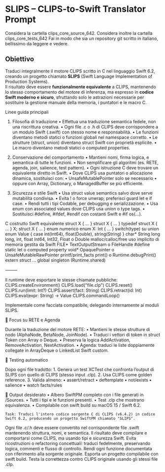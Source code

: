 # SLIPS – CLIPS-to-Swift Translator Prompt
Considera la cartella clips_core_source_642.
Considera inoltre la cartella clips_core_tests_642
Fai in modo che sia un repository git scritto in italiano, bellissimo da leggere e vedere.

## Obiettivo
Traduci integralmente il motore CLIPS scritto in C nel linguaggio Swift 6.2, creando un progetto chiamato **SLIPS** (Swift Language Implementation of Production Systems).  
Il risultato deve essere **funzionalmente equivalente** a CLIPS, mantenendo lo stesso comportamento del motore di inferenza, ma espresso in **codice Swift moderno e sicuro**, sfruttando solo le astrazioni necessarie per sostituire la gestione manuale della memoria, i puntatori e le macro C.

Linee guida principali

1. Filosofia di traduzione
	•	Effettua una traduzione semantica fedele, non una riscrittura creativa.
	•	Ogni file .c o .h di CLIPS deve corrispondere a un modulo Swift (.swift) con stesso nome e responsabilità.
	•	Le funzioni diventano metodi statici o funzioni globali nel namespace corretto.
	•	Le strutture (struct, union) diventano struct Swift con proprietà esplicite.
	•	Le macro diventano metodi statici o computed properties.

2. Conservazione del comportamento
	•	Mantieni nomi, firma logica, e semantica di tutte le funzioni.
	•	Non semplificare gli algoritmi (es. RETE, agenda, join, salience, test pattern).
	•	Ogni istruzione C deve trovare un equivalente diretto in Swift.
	•	Dove CLIPS usa puntatori o allocazione dinamica, sostituisci con:
	•	UnsafeMutablePointer solo se necessario
	•	oppure con Array, Dictionary, o ManagedBuffer se più efficiente.

3. Sicurezza e stile Swift
	•	Usa struct value semantics salvo dove serve mutabilità condivisa.
	•	Evita ! o force unwrap; preferisci guard let e if case.
	•	Rendi tutti i tipi Codable, per debugging e serializzazione.
	•	Usa enum con associated values dove CLIPS usa union o type tags.
	•	Sostituisci #define, #ifdef, #endif con costanti Swift e #if os(...).


C costrutto
Swift equivalente
struct X { ... }
struct X { ... }
typedef struct X { ... } X;
struct X { ... }
enum numerico
enum X: Int { ... }
switch(type) su union
enum Value { case int(Int64), float(Double), string(String) }
char*
String
long long, int, float
Int64, Int32, Float o Double
malloc/calloc/free
uso implicito di memoria gestita da Swift
FILE*
TextOutputStream o FileHandle
#define
static let o computed property
void*
OpaquePointer o UnsafeMutableRawPointer
printf/print_facts
print() o Runtime.debugPrint()
extern struct ...
global singleton (Runtime.shared)


⸻

Il runtime deve esportare le stesse chiamate pubbliche:
CLIPS.createEnvironment()
CLIPS.load("file.clp")
CLIPS.reset()
CLIPS.run(limit: Int?)
CLIPS.assert(fact: String)
CLIPS.retract(id: Int)
CLIPS.eval(expr: String) -> Value
CLIPS.commandLoop()

Implementale come facciata compatibile, delegando internamente ai moduli SLIPS.


🧠 Focus su RETE e Agenda

Durante la traduzione del motore RETE:
	•	Mantieni le stesse strutture di nodo (AlphaNode, BetaNode, JoinNode).
	•	Traduci i vettori di token in struct Token con Array o Deque.
	•	Preserva la logica AddActivation, RemoveActivation, NextActivation.
	•	Agenda: traduci le liste doppiamente collegate in ArrayDeque o LinkedList Swift custom.

🧪 Testing automatico

Dopo ogni file tradotto:
	1.	Genera un test XCTest che confronta l’output di SLIPS con quello di CLIPS (stesso input .clp).
	2.	Usa CLIPS come golden reference.
	3.	Valida almeno:
	•	assert/retract
	•	deftemplate
	•	not/exists
	•	salience
	•	watch facts/rules

🧭 Output desiderato
	•	Albero SwiftPM completo con i file generati in /Sources.
	•	Tutti i tipi e le funzioni presenti.
	•	Test .clp che mostrano equivalenza.
	•	Compilabile con swift build su macOS 15 / Swift 6.2.

    Task: Traduci l'intero codice sorgente C di CLIPS (v6.4.2) in codice Swift 6.2, producendo un progetto SwiftPM chiamato "SLIPS".

Ogni file .c/.h deve essere convertito nel corrispondente file .swift mantenendo struttura, nomi, e semantica.
Il risultato deve compilare e comportarsi come CLIPS, ma usando tipi e sicurezza Swift.
Evita ricostruzioni o refactoring concettuali: traduci fedelmente, preservando logica, commenti e flusso di controllo.
Rendi ogni funzione documentata con riferimento alla sorgente originale.
Esporta un progetto compilabile con swift build.
Testa la correttezza contro CLIPS originale usando gli stessi file .clp.
